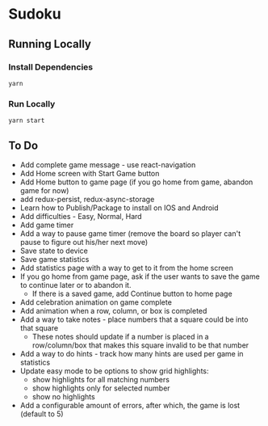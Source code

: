 # Sudoku

## Running Locally

### Install Dependencies

`yarn`

### Run Locally

`yarn start`

## To Do

- Add complete game message - use react-navigation
- Add Home screen with Start Game button
- Add Home button to game page (if you go home from game, abandon game for now)
- add redux-persist, redux-async-storage
- Learn how to Publish/Package to install on IOS and Android
- Add difficulties - Easy, Normal, Hard
- Add game timer
- Add a way to pause game timer (remove the board so player can't pause to figure out his/her next move)
- Save state to device
- Save game statistics
- Add statistics page with a way to get to it from the home screen
- If you go home from game page, ask if the user wants to save the game to continue later or to abandon it.
  - If there is a saved game, add Continue button to home page
- Add celebration animation on game complete
- Add animation when a row, column, or box is completed
- Add a way to take notes - place numbers that a square could be into that square
  - These notes should update if a number is placed in a row/column/box that makes this square invalid to be that number
- Add a way to do hints - track how many hints are used per game in statistics
- Update easy mode to be options to show grid highlights:
  - show highlights for all matching numbers
  - show highlights only for selected number
  - show no highlights
- Add a configurable amount of errors, after which, the game is lost (default to 5)